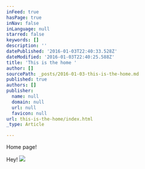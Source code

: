 ```yaml
---
inFeed: true
hasPage: true
inNav: false
inLanguage: null
starred: false
keywords: []
description: ''
datePublished: '2016-01-03T22:40:33.528Z'
dateModified: '2016-01-03T22:40:25.588Z'
title: 'This is the home '
author: []
sourcePath: _posts/2016-01-03-this-is-the-home.md
published: true
authors: []
publisher:
  name: null
  domain: null
  url: null
  favicon: null
url: this-is-the-home/index.html
_type: Article

---
```

Home page!

Hey! ![](https://the-grid-user-content.s3-us-west-2.amazonaws.com/da8d0250-e89d-46e1-a7ad-e2edb4241209.jpg)